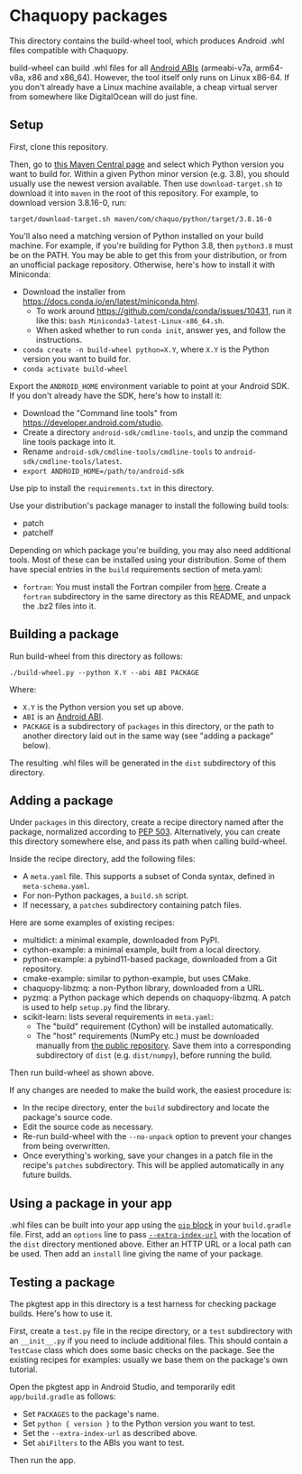 # Chaquopy packages

This directory contains the build-wheel tool, which produces Android .whl files compatible
with Chaquopy.

build-wheel can build .whl files for all [Android
ABIs](https://developer.android.com/ndk/guides/abis) (armeabi-v7a, arm64-v8a, x86 and
x86_64). However, the tool itself only runs on Linux x86-64. If you don't already have a
Linux machine available, a cheap virtual server from somewhere like DigitalOcean will do
just fine.


## Setup

First, clone this repository.

Then, go to [this Maven Central
page](https://repo.maven.apache.org/maven2/com/chaquo/python/target/) and select which
Python version you want to build for. Within a given Python minor version (e.g. 3.8),
you should usually use the newest version available. Then use `download-target.sh` to
download it into `maven` in the root of this repository. For example, to download
version 3.8.16-0, run:

    target/download-target.sh maven/com/chaquo/python/target/3.8.16-0

You'll also need a matching version of Python installed on your build machine. For
example, if you're building for Python 3.8, then `python3.8` must be on the PATH. You may
be able to get this from your distribution, or from an unofficial package repository.
Otherwise, here's how to install it with Miniconda:

* Download the installer from <https://docs.conda.io/en/latest/miniconda.html>.
  * To work around <https://github.com/conda/conda/issues/10431>, run it like this:
    `bash Miniconda3-latest-Linux-x86_64.sh`.
  * When asked whether to run `conda init`, answer yes, and follow the instructions.
* `conda create -n build-wheel python=X.Y`, where `X.Y` is the Python version you want to
  build for.
* `conda activate build-wheel`

Export the `ANDROID_HOME` environment variable to point at your Android SDK. If you don't
already have the SDK, here's how to install it:

* Download the "Command line tools" from <https://developer.android.com/studio>.
* Create a directory `android-sdk/cmdline-tools`, and unzip the command line tools package
  into it.
* Rename `android-sdk/cmdline-tools/cmdline-tools` to `android-sdk/cmdline-tools/latest`.
* `export ANDROID_HOME=/path/to/android-sdk`

Use pip to install the `requirements.txt` in this directory.

Use your distribution's package manager to install the following build tools:
* patch
* patchelf

Depending on which package you're building, you may also need additional tools. Most of
these can be installed using your distribution. Some of them have special entries in the
`build` requirements section of meta.yaml:

* `fortran`: You must install the Fortran compiler from
  [here](https://github.com/mzakharo/android-gfortran/releases/tag/r21e). Create a
  `fortran` subdirectory in the same directory as this README, and unpack the .bz2 files
  into it.


## Building a package

Run build-wheel from this directory as follows:

    ./build-wheel.py --python X.Y --abi ABI PACKAGE

Where:

* `X.Y` is the Python version you set up above.
* `ABI` is an [Android ABI](https://developer.android.com/ndk/guides/abis).
* `PACKAGE` is a subdirectory of `packages` in this directory, or the path to another
  directory laid out in the same way (see "adding a package" below).

The resulting .whl files will be generated in the `dist` subdirectory of this directory.


## Adding a package

Under `packages` in this directory, create a recipe directory named after the package,
normalized according to [PEP
503](https://peps.python.org/pep-0503/#normalized-names). Alternatively, you can create
this directory somewhere else, and pass its path when calling build-wheel.

Inside the recipe directory, add the following files:

* A `meta.yaml` file. This supports a subset of Conda syntax, defined in `meta-schema.yaml`.
* For non-Python packages, a `build.sh` script.
* If necessary, a `patches` subdirectory containing patch files.

Here are some examples of existing recipes:

* multidict: a minimal example, downloaded from PyPI.
* cython-example: a minimal example, built from a local directory.
* python-example: a pybind11-based package, downloaded from a Git repository.
* cmake-example: similar to python-example, but uses CMake.
* chaquopy-libzmq: a non-Python library, downloaded from a URL.
* pyzmq: a Python package which depends on chaquopy-libzmq. A patch is used to help
  `setup.py` find the library.
* scikit-learn: lists several requirements in `meta.yaml`:
  * The "build" requirement (Cython) will be installed automatically.
  * The "host" requirements (NumPy etc.) must be downloaded manually from [the public
    repository](https://chaquo.com/pypi-13.1/). Save them into a corresponding
    subdirectory of `dist` (e.g. `dist/numpy`), before running the build.

Then run build-wheel as shown above.

If any changes are needed to make the build work, the easiest procedure is:

* In the recipe directory, enter the `build` subdirectory and locate the package's source
  code.
* Edit the source code as necessary.
* Re-run build-wheel with the `--no-unpack` option to prevent your changes from being
  overwritten.
* Once everything's working, save your changes in a patch file in the recipe's `patches`
  subdirectory. This will be applied automatically in any future builds.


## Using a package in your app

.whl files can be built into your app using the [`pip`
block](https://chaquo.com/chaquopy/doc/current/android.html#requirements) in your
`build.gradle` file. First, add an `options` line to pass
[`--extra-index-url`](https://pip.pypa.io/en/stable/cli/pip_install/#cmdoption-extra-index-url)
with the location of the `dist` directory mentioned above. Either an HTTP URL or a local path
can be used. Then add an `install` line giving the name of your package.


## Testing a package

The pkgtest app in this directory is a test harness for checking package builds. Here's
how to use it.

First, create a `test.py` file in the recipe directory, or a `test` subdirectory with an
`__init__.py` if you need to include additional files. This should contain a `TestCase`
class which does some basic checks on the package. See the existing recipes for
examples: usually we base them on the package's own tutorial.

Open the pkgtest app in Android Studio, and temporarily edit `app/build.gradle` as
follows:

* Set `PACKAGES` to the package's name.
* Set `python { version }` to the Python version you want to test.
* Set the `--extra-index-url` as described above.
* Set `abiFilters` to the ABIs you want to test.

Then run the app.
